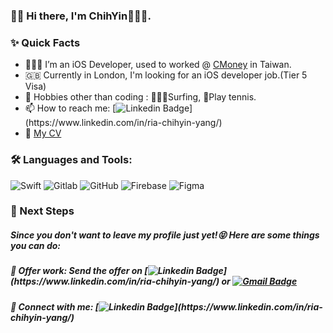 ### 👋🏻 Hi there, I'm ChihYin👩🏻‍💻.

### ✨ Quick Facts

- 👩🏻‍💻 I’m an iOS Developer, used to worked @ [CMoney](http://www.cmoney.com.tw) in Taiwan.
- 🇬🇧 Currently in London, I'm looking for an iOS developer job.(Tier 5 Visa)
- 🎿 Hobbies other than coding : 🏄🏻‍♀️Surfing, 🎾Play tennis.
- 📫 How to reach me: [![Linkedin Badge](https://img.shields.io/badge/-Ria_(chih_yin)_Yang-blue?style=flat-square&logo=Linkedin&logoColor=white&link=https://www.linkedin.com/in/ria-chihyin-yang/)](https://www.linkedin.com/in/ria-chihyin-yang/)
- 📝 [My CV](https://lihi3.cc/gG0Ma)

### 🛠️ Languages and Tools:
![Swift](https://img.shields.io/badge/-Swift-black?style=flat-square&logo=Swift)
![Gitlab](https://img.shields.io/badge/-Gitlab-black?style=flat-square&logo=gitlab)
![GitHub](https://img.shields.io/badge/-GitHub-black?style=flat-square&logo=github)
![Firebase](https://img.shields.io/badge/-Firebase-black?style=flat-square&logo=Firebase)
![Figma](https://img.shields.io/badge/-Figma-black?style=flat-square&logo=Figma)


### 👣 Next Steps

##### Since you don't want to leave my profile just yet!😝 Here are some things you can do:

##### 🐰 Offer work: Send the offer on [![Linkedin Badge](https://img.shields.io/badge/-Ria_(chih_yin)_Yang-blue?style=flat-square&logo=Linkedin&logoColor=white&link=https://www.linkedin.com/in/ria-chihyin-yang/)](https://www.linkedin.com/in/ria-chihyin-yang/) or [![Gmail Badge](https://img.shields.io/badge/-ria.chihyin.yang@gmail.com-c14438?style=flat-square&logo=Gmail&logoColor=white&link=mailto:ria.chihyin.yang@gmail.com)](mailto:ria.chihyin.yang@gmail.com)
##### 🐰 Connect with me: [![Linkedin Badge](https://img.shields.io/badge/-Ria_(chih_yin)_Yang-blue?style=flat-square&logo=Linkedin&logoColor=white&link=https://www.linkedin.com/in/ria-chihyin-yang/)](https://www.linkedin.com/in/ria-chihyin-yang/)
